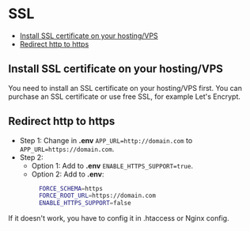 # SSL

- [Install SSL certificate on your hosting/VPS](#install-ssl-certificate-on-your-hostingvps)
- [Redirect http to https](#redirect-http-to-https)

<a name="install-ssl-certificate-on-your-hostingvps"></a>
## Install SSL certificate on your hosting/VPS

You need to install an SSL certificate on your hosting/VPS first. You can purchase an SSL certificate or use free SSL, for example Let's Encrypt.

<a name="redirect-http-to-https"></a>
## Redirect http to https

- Step 1: Change in **.env** `APP_URL=http://domain.com` to `APP_URL=https://domain.com`.
- Step 2:
    - Option 1: Add to **.env** `ENABLE_HTTPS_SUPPORT=true`.
    - Option 2: Add to **.env**:
      ```bash
        FORCE_SCHEMA=https
        FORCE_ROOT_URL=https://domain.com  
        ENABLE_HTTPS_SUPPORT=false
      ```
If it doesn't work, you have to config it in .htaccess or Nginx config.
